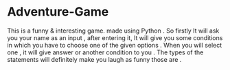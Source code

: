 # Adventure-Game
This is a funny & interesting game. made using Python . So firstly It will ask you your name as an input , after
entering it, It will give you some conditions in which you have to choose one of the given options . When you will
select one , it will give answer or another condition to you . The types of the statements will definitely make you
laugh as funny those are .
